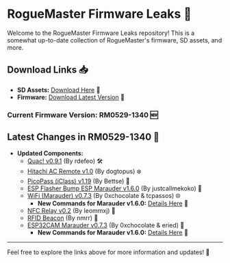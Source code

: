 # RogueMaster Firmware Leaks 🚀

Welcome to the RogueMaster Firmware Leaks repository! This is a somewhat up-to-date collection of RogueMaster's firmware, SD assets, and more. 

## Download Links 📥

- **SD Assets:** [Download Here](https://gofile.io/d/PH9vXq) 📂
- **Firmware:** [Download Latest Version](https://anonshort.link/57f2a) 🔗

### Current Firmware Version: RM0529-1340 🆕

## Latest Changes in RM0529-1340 🔄

- **Updated Components:**
  - [Quac! v0.9.1](https://github.com/rdefeo/quac) (By rdefeo) 🛠️
  - [Hitachi AC Remote v1.0](https://github.com/dogtopus/flipperzero-hitachi-ac-remote) (By dogtopus) ❄️
  - [PicoPass (iClass) v1.19](https://gitlab.com/bettse/picopass) (By Bettse) 🔑
  - [ESP Flasher Bump ESP Marauder v1.6.0](https://github.com/justcallmekoko/ESP32Marauder/releases/tag/v1.6.0) (By justcallmekoko) 📡
  - [WiFi (Marauder) v0.7.3](https://github.com/0xchocolate/flipperzero-firmware-with-wifi-marauder-companion) (By 0xchocolate & tcpassos) 🌐 
    - **New Commands for Marauder v1.6.0:** [Details Here](https://github.com/0xchocolate/flipperzero-wifi-marauder/pull/68) 📝
  - [NFC Relay v0.2](https://github.com/leommxj/nfc_relay) (By leommxj) 📶
  - [RFID Beacon](https://github.com/nmrr/flipperzero-rfidbeacon) (By nmrr) 📡
  - [ESP32CAM Marauder v0.7.3](https://github.com/eried/flipperzero-mayhem) (By 0xchocolate & eried) 🎥
    - **New Commands for Marauder v1.6.0:** [Details Here](https://github.com/0xchocolate/flipperzero-wifi-marauder/pull/68) 📝

---

Feel free to explore the links above for more information and updates! 🌟
